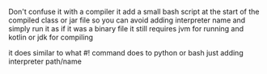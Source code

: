 Don't confuse it with a compiler
it add a small bash script at the start of the compiled class or jar file
so you can avoid adding interpreter name and simply run it as if it was a
binary file
it still requires jvm for running and kotlin or jdk for compiling

it does similar to what #! command does to python or bash
just adding interpreter path/name
